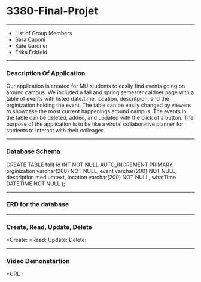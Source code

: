 # 3380-Final-Projet
---
* List of Group Members
* Sara Caponi
* Kate Gardner
* Erika Eckfeld
---
### Description Of Application

Our application is created for MU students to easily find events going on around campus. We included a fall and spring semester caldner page with a table of events with listed date/time, location, descritpion, and the orginization holding the event. The table can be easily changed by viewers to showcase the most current happenings around campus. The events in the table can be deleted, added, and updated with the click of a button. The purpose of the application is to be like a virutal collaborative planner for students to interact with their colleages. 

---
### Database Schema

CREATE TABLE fall(
id INT NOT NULL AUTO_INCREMENT PRIMARY,
orginization varchar(200) NOT NULL,
event varchar(200) NOT NULL,
description mediumtext,
location varchar(200) NOT NULL,
whatTime DATETIME NOT NULL
);

---

### ERD for the database






---

### Create, Read, Update, Delete

*Create:
*Read:
Update:
Delete:


---

### Video Demonstartion
*URL : 

